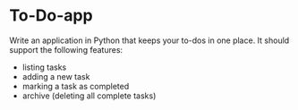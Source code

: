 # To-Do-app

Write an application in Python that keeps your to-dos in one place. It should support the following features:

- listing tasks
- adding a new task
- marking a task as completed
- archive (deleting all complete tasks) 
